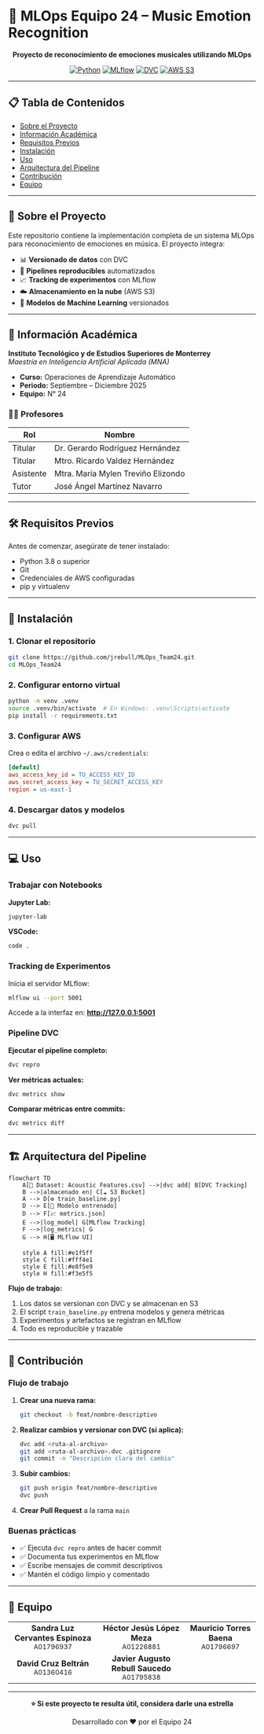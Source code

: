 # 🎵 MLOps Equipo 24 – Music Emotion Recognition

<div align="center">

**Proyecto de reconocimiento de emociones musicales utilizando MLOps**

[![Python](https://img.shields.io/badge/Python-3.8+-blue.svg)](https://www.python.org/downloads/)
[![MLflow](https://img.shields.io/badge/MLflow-Tracking-0194E2?logo=mlflow)](https://mlflow.org/)
[![DVC](https://img.shields.io/badge/DVC-Data%20Versioning-945DD6?logo=dvc)](https://dvc.org/)
[![AWS S3](https://img.shields.io/badge/AWS-S3-FF9900?logo=amazon-aws)](https://aws.amazon.com/s3/)

</div>

---

## 📋 Tabla de Contenidos

- [Sobre el Proyecto](#-sobre-el-proyecto)
- [Información Académica](#-información-académica)
- [Requisitos Previos](#-requisitos-previos)
- [Instalación](#-instalación)
- [Uso](#-uso)
- [Arquitectura del Pipeline](#-arquitectura-del-pipeline)
- [Contribución](#-contribución)
- [Equipo](#-equipo)

---

## 🎯 Sobre el Proyecto

Este repositorio contiene la implementación completa de un sistema MLOps para reconocimiento de emociones en música. El proyecto integra:

- 📊 **Versionado de datos** con DVC
- 🔄 **Pipelines reproducibles** automatizados
- 📈 **Tracking de experimentos** con MLflow
- ☁️ **Almacenamiento en la nube** (AWS S3)
- 🤖 **Modelos de Machine Learning** versionados

---

## 📘 Información Académica

**Instituto Tecnológico y de Estudios Superiores de Monterrey**  
*Maestría en Inteligencia Artificial Aplicada (MNA)*

- **Curso:** Operaciones de Aprendizaje Automático
- **Periodo:** Septiembre – Diciembre 2025
- **Equipo:** N° 24

### 👨‍🏫 Profesores

| Rol | Nombre |
|-----|--------|
| Titular | Dr. Gerardo Rodríguez Hernández |
| Titular | Mtro. Ricardo Valdez Hernández |
| Asistente | Mtra. María Mylen Treviño Elizondo |
| Tutor | José Ángel Martínez Navarro |

---

## 🛠 Requisitos Previos

Antes de comenzar, asegúrate de tener instalado:

- Python 3.8 o superior
- Git
- Credenciales de AWS configuradas
- pip y virtualenv

---

## 🚀 Instalación

### 1. Clonar el repositorio

```bash
git clone https://github.com/jrebull/MLOps_Team24.git
cd MLOps_Team24
```

### 2. Configurar entorno virtual

```bash
python -m venv .venv
source .venv/bin/activate  # En Windows: .venv\Scripts\activate
pip install -r requirements.txt
```

### 3. Configurar AWS

Crea o edita el archivo `~/.aws/credentials`:

```ini
[default]
aws_access_key_id = TU_ACCESS_KEY_ID
aws_secret_access_key = TU_SECRET_ACCESS_KEY
region = us-east-1
```

### 4. Descargar datos y modelos

```bash
dvc pull
```

---

## 💻 Uso

### Trabajar con Notebooks

**Jupyter Lab:**
```bash
jupyter-lab
```

**VSCode:**
```bash
code .
```

### Tracking de Experimentos

Inicia el servidor MLflow:

```bash
mlflow ui --port 5001
```

Accede a la interfaz en: **http://127.0.0.1:5001**

### Pipeline DVC

**Ejecutar el pipeline completo:**
```bash
dvc repro
```

**Ver métricas actuales:**
```bash
dvc metrics show
```

**Comparar métricas entre commits:**
```bash
dvc metrics diff
```

---

## 🏗 Arquitectura del Pipeline

```mermaid
flowchart TD
    A[📂 Dataset: Acoustic Features.csv] -->|dvc add| B[DVC Tracking]
    B -->|almacenado en| C[☁️ S3 Bucket]
    A --> D[⚙️ train_baseline.py]
    D --> E[🤖 Modelo entrenado]
    D --> F[📈 metrics.json]
    E -->|log_model| G[MLflow Tracking]
    F -->|log_metrics| G
    G --> H[🖥 MLflow UI]
    
    style A fill:#e1f5ff
    style C fill:#fff4e1
    style E fill:#e8f5e9
    style H fill:#f3e5f5
```

**Flujo de trabajo:**

1. Los datos se versionan con DVC y se almacenan en S3
2. El script `train_baseline.py` entrena modelos y genera métricas
3. Experimentos y artefactos se registran en MLflow
4. Todo es reproducible y trazable

---

## 🤝 Contribución

### Flujo de trabajo

1. **Crear una nueva rama:**
   ```bash
   git checkout -b feat/nombre-descriptivo
   ```

2. **Realizar cambios y versionar con DVC (si aplica):**
   ```bash
   dvc add <ruta-al-archivo>
   git add <ruta-al-archivo>.dvc .gitignore
   git commit -m "Descripción clara del cambio"
   ```

3. **Subir cambios:**
   ```bash
   git push origin feat/nombre-descriptivo
   dvc push
   ```

4. **Crear Pull Request** a la rama `main`

### Buenas prácticas

- ✅ Ejecuta `dvc repro` antes de hacer commit
- ✅ Documenta tus experimentos en MLflow
- ✅ Escribe mensajes de commit descriptivos
- ✅ Mantén el código limpio y comentado

---

## 👥 Equipo

<table>
  <tr>
    <td align="center">
      <strong>Sandra Luz Cervantes Espinoza</strong><br>
      <sub>A01796937</sub>
    </td>
    <td align="center">
      <strong>Héctor Jesús López Meza</strong><br>
      <sub>A01226881</sub>
    </td>
    <td align="center">
      <strong>Mauricio Torres Baena</strong><br>
      <sub>A01796697</sub>
    </td>
  </tr>
  <tr>
    <td align="center">
      <strong>David Cruz Beltrán</strong><br>
      <sub>A01360416</sub>
    </td>
    <td align="center">
      <strong>Javier Augusto Rebull Saucedo</strong><br>
      <sub>A01795838</sub>
    </td>
    <td></td>
  </tr>
</table>

---

<div align="center">

**⭐ Si este proyecto te resulta útil, considera darle una estrella**

Desarrollado con ❤️ por el Equipo 24

</div>